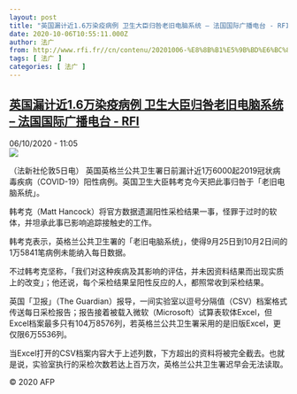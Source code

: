 ```yaml
---
layout: post
title: "英国漏计近1.6万染疫病例 卫生大臣归咎老旧电脑系统 – 法国国际广播电台 - RFI"
date: 2020-10-06T10:55:11.000Z
author: 法广
from: http://www.rfi.fr//cn/contenu/20201006-%E8%8B%B1%E5%9B%BD%E6%BC%8F%E8%AE%A1%E8%BF%9116%E4%B8%87%E6%9F%93%E7%96%AB%E7%97%85%E4%BE%8B-%E5%8D%AB%E7%94%9F%E5%A4%A7%E8%87%A3%E5%BD%92%E5%92%8E%E8%80%81%E6%97%A7%E7%94%B5%E8%84%91%E7%B3%BB%E7%BB%9F
tags: [ 法广 ]
categories: [ 法广 ]
---
```

<!--1601981711000-->
[英国漏计近1.6万染疫病例 卫生大臣归咎老旧电脑系统 – 法国国际广播电台 - RFI](http://www.rfi.fr//cn/contenu/20201006-%E8%8B%B1%E5%9B%BD%E6%BC%8F%E8%AE%A1%E8%BF%9116%E4%B8%87%E6%9F%93%E7%96%AB%E7%97%85%E4%BE%8B-%E5%8D%AB%E7%94%9F%E5%A4%A7%E8%87%A3%E5%BD%92%E5%92%8E%E8%80%81%E6%97%A7%E7%94%B5%E8%84%91%E7%B3%BB%E7%BB%9F)
------

<div>
<div>06/10/2020 - 11:05</div><img src="https://s.rfi.fr/media/display/347f92c6-07b8-11eb-aee1-005056a964fe/w:310/p:16x9/int0010b.201006170501.jpg"><div class="t-content__body u-clearfix">            <p>（法新社伦敦5日电）    英国英格兰公共卫生署日前漏计近1万6000起2019冠状病毒疾病（COVID-19）阳性病例。英国卫生大臣韩考克今天把此事归咎于「老旧电脑系统」。</p><p>    韩考克（Matt Hancock）将官方数据遗漏阳性采检结果一事，怪罪于过时的软体，并坦承此事已影响追踪接触史的工作。</p><p>    韩考克表示，英格兰公共卫生署的「老旧电脑系统」，使得9月25日到10月2日间的1万5841笔病例未能纳入每日数据。</p><p>    不过韩考克坚称，「我们对这种疾病及其影响的评估，并未因资料结果而出现实质上的改变」；他还说，每个采检结果呈阳性反应的人，都照常收到采检结果。</p><p>    英国「卫报」（The Guardian）报导，一间实验室以逗号分隔值（CSV）档案格式传送每日采检报告；报告接着被载入微软（Microsoft）试算表软体Excel，但Excel档案最多只有104万8576列，若英格兰公共卫生署采用的是旧版Excel，更仅限6万5536列。</p><p>    当Excel打开的CSV档案内容大于上述列数，下方超出的资料将被完全截去。也就是说，实验室执行的采检次数若达上百万次，英格兰公共卫生署迟早会无法读取。</p>            <p class="t-copyright">© 2020 AFP</p>        </div>
</div>
